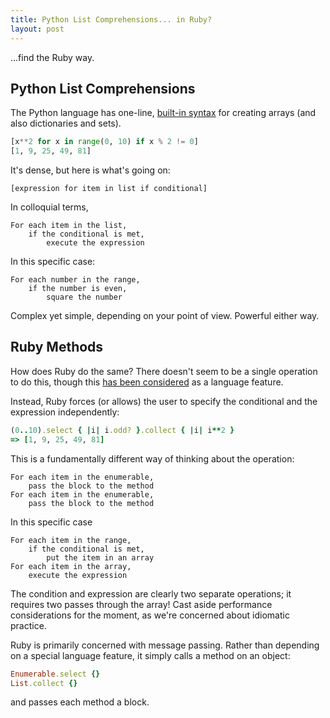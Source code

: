 ```yaml
---
title: Python List Comprehensions... in Ruby?
layout: post
---
```


...find the Ruby way.


## Python List Comprehensions

The Python language has one-line,
[built-in syntax](https://python-3-patterns-idioms-test.readthedocs.io/en/latest/Comprehensions.html)
for creating arrays (and also dictionaries and sets).

```python
[x**2 for x in range(0, 10) if x % 2 != 0]
[1, 9, 25, 49, 81]
```

It's dense, but here is what's going on:

```
[expression for item in list if conditional]
```

In colloquial terms,

```
For each item in the list,
    if the conditional is met,
        execute the expression
```

In this specific case:

```
For each number in the range,
    if the number is even,
        square the number
```

Complex yet simple, depending on your point of view. Powerful either way.


## Ruby Methods

How does Ruby do the same? There doesn't seem to be a single operation
to do this, though this
[has been considered](https://bugs.ruby-lang.org/issues/5663)
as a language feature.

Instead, Ruby forces (or allows) the user to specify the conditional and
the expression independently:

```ruby
(0..10).select { |i| i.odd? }.collect { |i| i**2 }
=> [1, 9, 25, 49, 81]
```

This is a fundamentally different way of thinking about the operation:
```
For each item in the enumerable,
    pass the block to the method
For each item in the enumerable,
    pass the block to the method
```

In this specific case
```
For each item in the range,
    if the conditional is met,
        put the item in an array
For each item in the array,
    execute the expression
```

The condition and expression are clearly two separate operations;
it requires two passes through the array! Cast aside performance
considerations for the moment, as we're concerned about idiomatic practice.

Ruby is primarily concerned with message passing. Rather than depending on a
special language feature, it simply calls a method on an object:

```ruby
Enumerable.select {}
List.collect {}
```

and passes each method a block.
